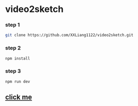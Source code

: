 # video2sketch

### step 1
```bash
git clone https://github.com/XXLiang1122/video2sketch.git
```

### step 2
```bash
npm install
```

### step 3
```bash
npm run dev
```


## [click me](https://xxliang1122.github.io/video2sketch/dist/)